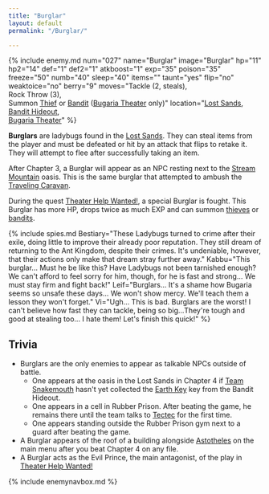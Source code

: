 ```yaml
---
title: "Burglar"
layout: default
permalink: "/Burglar/"

---
```

{% include enemy.md num="027" name="Burglar" image="Burglar" hp="11" hp2="14" def="1" def2="1" atkboost="1" exp="35" poison="35" freeze="50" numb="40" sleep="40" items="" taunt="yes" flip="no" weaktoice="no" berry="9" moves="Tackle (2, steals),<br> Rock Throw (3),<br> Summon [Thief](/Thief) or [Bandit](/Bandit) ([Bugaria Theater](/Bugaria_Theater) only)" location="[Lost Sands](/Lost_Sands),<br> [Bandit Hideout](/Bandit_Hideout),<br> [Bugaria Theater](/Bugaria_Theater)" %}

**Burglars** are ladybugs found in the [Lost Sands](/Lost_Sands). They can steal items from the player and must be defeated or hit by an attack that flips to retake it. They will attempt to flee after successfully taking an item.

After Chapter 3, a Burglar will appear as an NPC resting next to the [Stream Mountain](/Stream_Mountain) oasis. This is the same burglar that attempted to ambush the [Traveling Caravan](/Traveling_Caravan).

During the quest [Theater Help Wanted!](/Theater_Help_Wanted!), a special Burglar is fought. This Burglar has more HP, drops twice as much EXP and can summon [thieves](/thief) or [bandits](/Bandit).

{% include spies.md Bestiary="These Ladybugs turned to crime after their exile, doing little to improve their already poor reputation. They still dream of returning to the Ant Kingdom, despite their crimes. It's undeniable, however, that their actions only make that dream stray further away." Kabbu="This burglar... Must he be like this? Have Ladybugs not been tarnished enough? We can't afford to feel sorry for him, though, for he is fast and strong... We must stay firm and fight back!" Leif="Burglars... It's a shame how Bugaria seems so unsafe these days... We won't show mercy. We'll teach them a lesson they won't forget." Vi="Ugh... This is bad. Burglars are the worst! I can't believe how fast they can tackle, being so big...They're tough and good at stealing too... I hate them! Let's finish this quick!" %}

## Trivia

* Burglars are the only enemies to appear as talkable NPCs outside of battle.
    * One appears at the oasis in the Lost Sands in Chapter 4 if [Team Snakemouth](/Team_Snakemouth) hasn't yet collected the [Earth Key](/Earth_Key) key from the Bandit Hideout.
    * One appears in a cell in Rubber Prison. After beating the game, he remains there until the team talks to [Tectec](/Tectec) for the first time.
    * One appears standing outside the Rubber Prison gym next to a guard after beating the game.
* A Burglar appears of the roof of a building alongside [Astotheles](/Astotheles) on the main menu after you beat Chapter 4 on any file.
* A Burglar acts as the Evil Prince, the main antagonist, of the play in [Theater Help Wanted!](/Theater_Help_Wanted!)

{% include enemynavbox.md %}